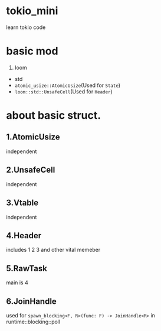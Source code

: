# tokio_mini
learn tokio code

# basic mod
1. loom
  - std
   - `atomic_usize::AtomicUsize`(Used for `State`)
   - `loom::std::UnsafeCell`(Used for `Header`)

# about basic struct.
## 1.AtomicUsize
independent

## 2.UnsafeCell
independent

## 3.Vtable
independent

## 4.Header
includes 1 2 3 and other vital memeber

## 5.RawTask
main is 4

## 6.JoinHandle
used for `spawn_blocking<F, R>(func: F) -> JoinHandle<R>`
in runtime::blocking::poll